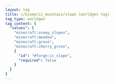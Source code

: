 ```yaml
---
layout: tag
title: c/biome/is_mountain/slope (worldgen tag)
tag_type: worldgen
tag_content: {
  "values": [
    "minecraft:snowy_slopes",
    "minecraft:meadow",
    "minecraft:grove",
    "minecraft:cherry_grove",
    {
      "id": "#forge:is_slope",
      "required": false
    }
  ]
}
---
```

